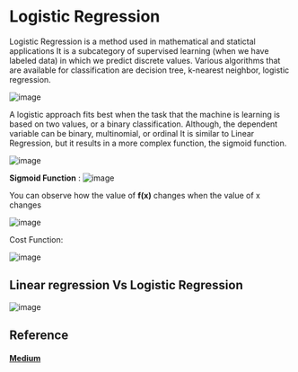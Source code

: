 
# Logistic Regression

Logistic Regression is a method used in mathematical and statictal applications 
It is a subcategory of supervised learning (when we have labeled data) in which we predict discrete values. Various algorithms that are available for classification are decision tree, k-nearest neighbor, logistic regression.

![image](https://miro.medium.com/max/1400/1*EDtkFttM198K3TvW_A_hoQ.gif)

A logistic approach fits best when the task that the machine is learning is based on two values, or a binary classification.
Although, the dependent variable can be binary, multinomial, or ordinal
It is similar to Linear Regression, but it results in a more complex function, the sigmoid function.

![image](https://miro.medium.com/max/1400/1*IYG4hy6twSajfumAhc1bnQ.gif )

**Sigmoid Function** :
![image](https://miro.medium.com/max/484/1*-XcDnVV0LLpV5XyZ2fqcig.gif)


You can observe how the value of **f(x)** changes when the value of x changes


![image](https://i.stack.imgur.com/0CaHb.png)

Cost Function:

![image](https://i.stack.imgur.com/XbU4S.png)



## Linear regression Vs Logistic Regression



![image](http://slideplayer.com/slide/6183997/18/images/8/Linear+versus+Logistic+Regression.jpg)


## Reference

#### [Medium](https://medium.com/@vaibhavnohria36/coming-up-logistic-regression-for-you-23a3134a4d7e)
